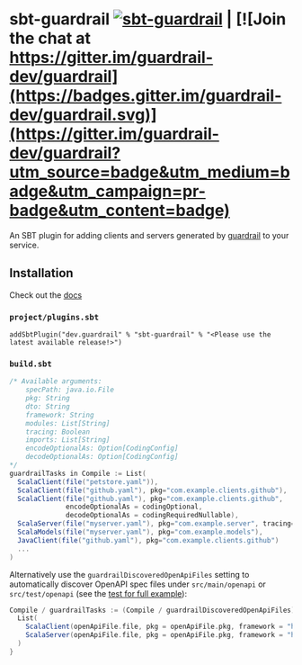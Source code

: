 sbt-guardrail [![sbt-guardrail](https://maven-badges.herokuapp.com/maven-central/dev.guardrail/sbt-guardrail/badge.svg)](https://search.maven.org/search?q=g:dev.guardrail%20a:sbt-guardrail) | [![Join the chat at https://gitter.im/guardrail-dev/guardrail](https://badges.gitter.im/guardrail-dev/guardrail.svg)](https://gitter.im/guardrail-dev/guardrail?utm_source=badge&utm_medium=badge&utm_campaign=pr-badge&utm_content=badge)
=============


An SBT plugin for adding clients and servers generated by [guardrail](https://github.com/guardrail-dev/guardrail) to your service.

Installation
------------

Check out the [docs](https://github.com/guardrail-dev/guardrail/blob/master/docs/plugins/sbt.md)

### `project/plugins.sbt`
```
addSbtPlugin("dev.guardrail" % "sbt-guardrail" % "<Please use the latest available release!>")
```

### `build.sbt`
```scala
/* Available arguments:
    specPath: java.io.File
    pkg: String
    dto: String
    framework: String
    modules: List[String]
    tracing: Boolean
    imports: List[String]
    encodeOptionalAs: Option[CodingConfig]
    decodeOptionalAs: Option[CodingConfig]
*/
guardrailTasks in Compile := List(
  ScalaClient(file("petstore.yaml")),
  ScalaClient(file("github.yaml"), pkg="com.example.clients.github"),
  ScalaClient(file("github.yaml"), pkg="com.example.clients.github", 
              encodeOptionalAs = codingOptional,
              decodeOptionalAs = codingRequiredNullable),
  ScalaServer(file("myserver.yaml"), pkg="com.example.server", tracing=true),
  ScalaModels(file("myserver.yaml"), pkg="com.example.models"),
  JavaClient(file("github.yaml"), pkg="com.example.clients.github")
  ...
)
```
Alternatively use the `guardrailDiscoveredOpenApiFiles` setting to automatically discover OpenAPI spec files under `src/main/openapi` or `src/test/openapi` (see the [test for full example](src/sbt-test/sbt-guardrail/scala-client-codegen-app/build.sbt)):
```scala
Compile / guardrailTasks := (Compile / guardrailDiscoveredOpenApiFiles).value.flatMap { openApiFile =>
  List(          
    ScalaClient(openApiFile.file, pkg = openApiFile.pkg, framework = "http4s"),
    ScalaServer(openApiFile.file, pkg = openApiFile.pkg, framework = "http4s")
  )
}
```
